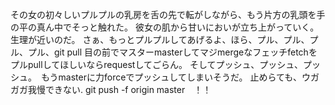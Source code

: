 その女の初々しいプルプルの乳房を舌の先で転がしながら、もう片方の乳頭を手の平の真ん中でそっと触れた。
彼女の肌から甘いにおいが立ち上がっていく。生理が近いのだ。
さぁ、もっとプルプルしてあげるよ、ほら、プル、プル、プル、プル、git  pull
目の前でマスターmasterしてマジmergeなフェッチfetchをプルpullしてほしいならrequestしてごらん。
そしてプッシュ、プッシュ、プッシュ。　もうmasterに力forceでプッシュしてしまいそうだ。
止めらても、ウガガガ我慢できない. git push -f origin master　！！
